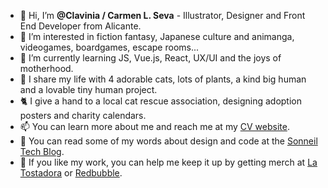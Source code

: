 - 👋 Hi, I’m **@Clavinia / Carmen L. Seva** - Illustrator, Designer and Front End Developer from Alicante.
- 🥰 I’m interested in fiction fantasy, Japanese culture and animanga, videogames, boardgames, escape rooms...
- 🌱 I’m currently learning JS, Vue.js, React, UX/UI and the joys of motherhood.
- 💞 I share my life with 4 adorable cats, lots of plants, a kind big human and a lovable tiny human project. 
- 🐈‍ I give a hand to a local cat rescue association, designing adoption posters and charity calendars.
- 📫 You can learn more about me and reach me at my [CV website](https://cv.lavinia.eu).
- 💬 You can read some of my words about design and code at the [Sonneil Tech Blog](https://sonneiltech.com/author/clavinia/).
- 👕 If you like my work, you can help me keep it up by getting merch at [La Tostadora](https://www.latostadora.com/clavinia/) or [Redbubble](https://www.redbubble.com/es/people/Clavinia/shop). 

<!---
Clavinia/Clavinia is a ✨ special ✨ repository because its `README.md` (this file) appears on your GitHub profile.
You can click the Preview link to take a look at your changes.
--->
